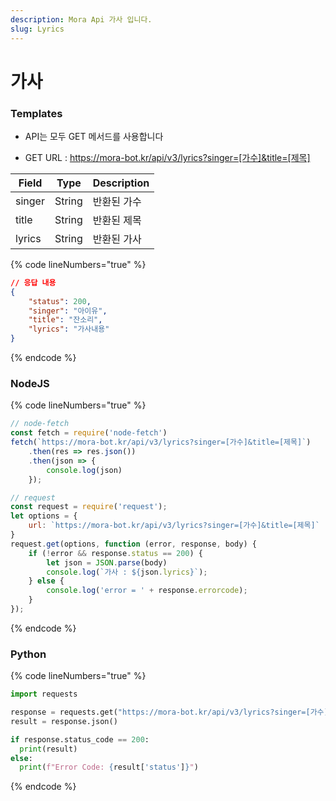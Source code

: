 ```yaml
---
description: Mora Api 가사 입니다.
slug: Lyrics
---
```


# 가사

### Templates

* API는 모두 GET 메서드를 사용합니다

* GET URL : https://mora-bot.kr/api/v3/lyrics?singer=[가수]&title=[제목]

| Field | Type | Description |
| ------ | ------ | ------ |
| singer | String | 반환된 가수 |
| title | String | 반환된 제목 |
| lyrics | String | 반환된 가사 |

{% code lineNumbers="true" %}
```json
// 응답 내용
{
    "status": 200,
    "singer": "아이유",
    "title": "잔소리",
    "lyrics": "가사내용"
}
```
{% endcode %}

### NodeJS

{% code lineNumbers="true" %}
```javascript
// node-fetch
const fetch = require('node-fetch')
fetch(`https://mora-bot.kr/api/v3/lyrics?singer=[가수]&title=[제목]`)
    .then(res => res.json())
    .then(json => {
        console.log(json)
    });

// request
const request = require('request');
let options = {
    url: `https://mora-bot.kr/api/v3/lyrics?singer=[가수]&title=[제목]`
}
request.get(options, function (error, response, body) {
    if (!error && response.status == 200) {
        let json = JSON.parse(body)
        console.log(`가사 : ${json.lyrics}`);
    } else {
        console.log('error = ' + response.errorcode);
    }
});
```
{% endcode %}

### Python

{% code lineNumbers="true" %}
```python
import requests

response = requests.get("https://mora-bot.kr/api/v3/lyrics?singer=[가수]&title=[제목]")
result = response.json()

if response.status_code == 200:
  print(result)
else:
  print(f"Error Code: {result['status']}")
```
{% endcode %}

